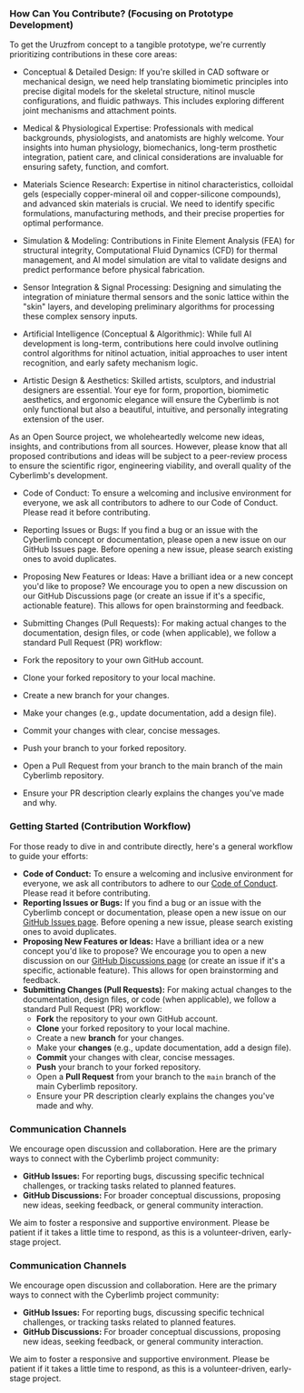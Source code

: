### How Can You Contribute? (Focusing on Prototype Development)

To get the Uruzfrom concept to a tangible prototype, we're currently prioritizing contributions in these core areas:

- Conceptual & Detailed Design: If you're skilled in CAD software or mechanical design, we need help translating biomimetic principles into precise digital models for the skeletal structure, nitinol muscle configurations, and fluidic pathways. This includes exploring different joint mechanisms and attachment points.

- Medical & Physiological Expertise: Professionals with medical backgrounds, physiologists, and anatomists are highly welcome. Your insights into human physiology, biomechanics, long-term prosthetic integration, patient care, and clinical considerations are invaluable for ensuring safety, function, and comfort.

- Materials Science Research: Expertise in nitinol characteristics, colloidal gels (especially copper-mineral oil and copper-silicone compounds), and advanced skin materials is crucial. We need to identify specific formulations, manufacturing methods, and their precise properties for optimal performance.

- Simulation & Modeling: Contributions in Finite Element Analysis (FEA) for structural integrity, Computational Fluid Dynamics (CFD) for thermal management, and AI model simulation are vital to validate designs and predict performance before physical fabrication.

- Sensor Integration & Signal Processing: Designing and simulating the integration of miniature thermal sensors and the sonic lattice within the "skin" layers, and developing preliminary algorithms for processing these complex sensory inputs.

- Artificial Intelligence (Conceptual & Algorithmic): While full AI development is long-term, contributions here could involve outlining control algorithms for nitinol actuation, initial approaches to user intent recognition, and early safety mechanism logic.

- Artistic Design & Aesthetics: Skilled artists, sculptors, and industrial designers are essential. Your eye for form, proportion, biomimetic aesthetics, and ergonomic elegance will ensure the Cyberlimb is not only functional but also a beautiful, intuitive, and personally integrating extension of the user.

As an Open Source project, we wholeheartedly welcome new ideas, insights, and contributions from all sources. However, please know that all proposed contributions and ideas will be subject to a peer-review process to ensure the scientific rigor, engineering viability, and overall quality of the Cyberlimb's development.

- Code of Conduct: To ensure a welcoming and inclusive environment for everyone, we ask all contributors to adhere to our Code of Conduct. Please read it before contributing.

- Reporting Issues or Bugs: If you find a bug or an issue with the Cyberlimb concept or documentation, please open a new issue on our GitHub Issues page. Before opening a new issue, please search existing ones to avoid duplicates.

- Proposing New Features or Ideas: Have a brilliant idea or a new concept you'd like to propose? We encourage you to open a new discussion on our GitHub Discussions page (or create an issue if it's a specific, actionable feature). This allows for open brainstorming and feedback.

- Submitting Changes (Pull Requests): For making actual changes to the documentation, design files, or code (when applicable), we follow a standard Pull Request (PR) workflow:

- Fork the repository to your own GitHub account.
- Clone your forked repository to your local machine.
- Create a new branch for your changes.
- Make your changes (e.g., update documentation, add a design file).
- Commit your changes with clear, concise messages.
- Push your branch to your forked repository.
- Open a Pull Request from your branch to the main branch of the main Cyberlimb repository.
- Ensure your PR description clearly explains the changes you've made and why.

### Getting Started (Contribution Workflow)

For those ready to dive in and contribute directly, here's a general workflow to guide your efforts:

* **Code of Conduct:** To ensure a welcoming and inclusive environment for everyone, we ask all contributors to adhere to our [Code of Conduct](CODE_OF_CONDUCT.md). Please read it before contributing.
* **Reporting Issues or Bugs:** If you find a bug or an issue with the Cyberlimb concept or documentation, please open a new issue on our [GitHub Issues page](https://github.com/Joshakeats/Cyberlimb/issues). Before opening a new issue, please search existing ones to avoid duplicates.
* **Proposing New Features or Ideas:** Have a brilliant idea or a new concept you'd like to propose? We encourage you to open a new discussion on our [GitHub Discussions page](https://github.com/Joshakeats/Cyberlimb/discussions) (or create an issue if it's a specific, actionable feature). This allows for open brainstorming and feedback.
* **Submitting Changes (Pull Requests):** For making actual changes to the documentation, design files, or code (when applicable), we follow a standard Pull Request (PR) workflow:
    * **Fork** the repository to your own GitHub account.
    * **Clone** your forked repository to your local machine.
    * Create a new **branch** for your changes.
    * Make your **changes** (e.g., update documentation, add a design file).
    * **Commit** your changes with clear, concise messages.
    * **Push** your branch to your forked repository.
    * Open a **Pull Request** from your branch to the `main` branch of the main Cyberlimb repository.
    * Ensure your PR description clearly explains the changes you've made and why.

### Communication Channels

We encourage open discussion and collaboration. Here are the primary ways to connect with the Cyberlimb project community:

* **GitHub Issues:** For reporting bugs, discussing specific technical challenges, or tracking tasks related to planned features.
* **GitHub Discussions:** For broader conceptual discussions, proposing new ideas, seeking feedback, or general community interaction.

We aim to foster a responsive and supportive environment. Please be patient if it takes a little time to respond, as this is a volunteer-driven, early-stage project.

### Communication Channels

We encourage open discussion and collaboration. Here are the primary ways to connect with the Cyberlimb project community:

* **GitHub Issues:** For reporting bugs, discussing specific technical challenges, or tracking tasks related to planned features.
* **GitHub Discussions:** For broader conceptual discussions, proposing new ideas, seeking feedback, or general community interaction.

We aim to foster a responsive and supportive environment. Please be patient if it takes a little time to respond, as this is a volunteer-driven, early-stage project.
